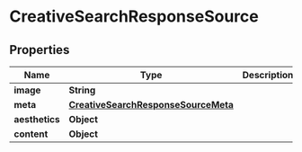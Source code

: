
# CreativeSearchResponseSource

## Properties
Name | Type | Description | Notes
------------ | ------------- | ------------- | -------------
**image** | **String** |  |  [optional]
**meta** | [**CreativeSearchResponseSourceMeta**](CreativeSearchResponseSourceMeta.md) |  |  [optional]
**aesthetics** | **Object** |  |  [optional]
**content** | **Object** |  |  [optional]



